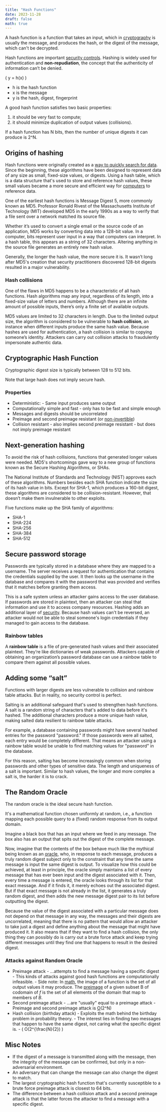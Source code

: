 ```yaml
---
title: "Hash Functions"
date: 2023-11-28
draft: false
math: true
---
```


A hash function is a function that takes an input,
which in [cryptography](/cryptography) is usually the message,
and produces the hash, or the digest of the message,
which can't be decrypted.

Hash functions are important [security controls](/security-controls).
Hashing is widely used for authentication and **non-repudiation**, the
concept that the authenticity of information can’t be denied.


\( y = h(x) \)

- h is the hash function
- x is the message
- y is the hash, digest, fingerprint


A good hash function satisfies two basic properties:
1. it should be very fast to compute;
2. it should minimize duplication of output values (collisions).

If a hash function has N bits,
then the number of unique digests it can produce is 2^N.

## Origins of hashing

Hash functions were originally created as a
[way to quickly search for data](/data-management).
Since the beginning, these algorithms have been
designed to represent data of any size as small, fixed-size values, or
digests. Using a hash table, which is a data structure that's used to
store and reference hash values, these small values became a more secure
and efficient way for [computers](/computer) to reference data.

One of the earliest hash functions is Message Digest 5, more commonly
known as MD5. Professor Ronald Rivest of the Massachusetts Institute of
Technology (MIT) developed MD5 in the early 1990s as a way to verify
that a file sent over a network matched its source file.

Whether it’s used to convert a single email or the source code of an
application, MD5 works by converting data into a 128-bit value. In a
computer, bits represent user input in a way that computers can
interpret. In a hash table, this appears as a string of 32 characters.
Altering anything in the source file generates an entirely new hash
value.

Generally, the longer the hash value, the more secure it is. It wasn’t
long after MD5's creation that security practitioners discovered 128-bit
digests resulted in a major vulnerability.

### Hash collisions

One of the flaws in MD5 happens to be a characteristic of all hash
functions. Hash algorithms map any input, regardless of its length, into
a fixed-size value of letters and numbers. Although there are an
infinite amount of possible inputs, there’s only a finite set of
available outputs.

MD5 values are limited to 32 characters in length. Due to the limited
output size, the algorithm is considered to be vulnerable to **hash
collision**, an instance when different inputs produce the same hash
value. Because hashes are used for authentication, a hash collision is
similar to copying someone’s identity. Attackers can carry out collision
attacks to fraudulently impersonate authentic data.

## Cryptographic Hash Function

Cryptographic digest size is typically between 128 to 512 bits.

Note that large hash does not imply secure hash.

### Properties

- Deterministic:
        - Same input produces same output
- Computationally simple and fast
        - only has to be fast and simple enough
- Messages and digests should be uncorrelated
- Preimage and second preimage resistant (or [non-invertible](https://en.wikipedia.org/wiki/One-way_function))
- Collision resistant
        - also implies second preimage resistant
        - but does not imply preimage resistant

## Next-generation hashing

To avoid the risk of hash collisions, functions that generated longer
values were needed. MD5's shortcomings gave way to a new group of
functions known as the Secure Hashing Algorithms, or SHAs.

The National Institute of Standards and Technology (NIST) approves each
of these algorithms. Numbers besides each SHA function indicate the size
of its hash value in bits. Except for SHA-1, which produces a 160-bit
digest, these algorithms are considered to be collision-resistant.
However, that doesn’t make them invulnerable to other exploits.

Five functions make up the SHA family of algorithms:

- SHA-1
- SHA-224
- SHA-256
- SHA-384
- SHA-512

## Secure password storage

Passwords are typically stored in a database where they are mapped to a
username. The server receives a request for authentication that contains
the credentials supplied by the user. It then looks up the username in
the database and compares it with the password that was provided and
verifies that it matches before granting them access.

This is a safe system unless an attacker gains access to the user
database. If passwords are stored in plaintext, then an attacker can
steal that information and use it to access company resources. Hashing
adds an additional layer of [security](/security).
Because hash values can't be
reversed, an attacker would not be able to steal someone's login
credentials if they managed to gain access to the database.

### Rainbow tables

A **rainbow table** is a file of pre-generated hash values and their
associated plaintext. They’re like dictionaries of weak passwords.
Attackers capable of obtaining an organization’s password database can
use a rainbow table to compare them against all possible values.

## Adding some “salt”

Functions with larger digests are less vulnerable to collision and
rainbow table attacks. But in reality, no security control is perfect.

Salting is an additional safeguard that's used to strengthen hash
functions. A salt is a random string of characters that's added to data
before it's hashed. The additional characters produce a more unique hash
value, making salted data resilient to rainbow table attacks.

For example, a database containing passwords might have several hashed
entries for the password "password." If those passwords were all salted,
each entry would be completely different. That means an attacker using a
rainbow table would be unable to find matching values for "password" in
the database.

For this reason, salting has become increasingly common when storing
passwords and other types of sensitive data. The length and uniqueness
of a salt is important. Similar to hash values, the longer and more
complex a salt is, the harder it is to crack.
## The Random Oracle

The random oracle is the ideal secure hash function.

It's a mathematical function chosen uniformly at random, i.e., a
function mapping each possible query to a (fixed) random response from
its output domain.

Imagine a black box that has an input where we feed in any message. The
box also has an output that spits out the digest of the complete
message.

Now, imagine that the contents of the box behave much like the mythical
being known as an
[oracle](https://www.britannica.com/topic/oracle-religion), who, in
response to each message, produces a truly random digest subject only to
the constraint that any time the same message is input the same digest
is output. To visualize how this could be achieved, at least in
principle, the oracle simply maintains a list of every message that has
ever been input and the digest associated with it. Then, every time a
message is entered, the oracle looks through its list for that exact
message. And if it finds it, it merely echoes out the associated digest.
But if that exact message is not already in the list, it generates a
truly random digest, and then adds the new message digest pair to its
list before outputting the digest.

Because the value of the digest associated with a particular message
does not depend on that message in any way, the messages and their
digests are uncorrelated, meaning that there is no pattern that would
allow an attacker to take just a digest and define anything about the
message that might have produced it. It also means that if they want to
find a hash collision, the only thing they can possibly do is carry out
a brute force attack and keep trying different messages until they find
one that happens to result in the desired digest.

### Attacks against Random Oracle

- Preimage attack
        - ...attempts to find a message having a specific digest
        - This kinds of attacks against good hash functions are
          computationally infeasible.
        - Side note: In [math](/math), the image of a function is the
          set of all output values it may produce. The
          [preimage](https://www.khanacademy.org/math/linear-algebra/matrix-transformations/linear-transformations/v/preimage-of-a-set)
          of a given subset B of codomain of *f* is the set of
          all elements of the domain that map to members of *B*.
- Second preimage attack
        - ...are "usually" equal to a preimage attack
        - Preimage and second preimage attack is
        [O](https://en.wikipedia.org/wiki/Big_O_notation)(2^N)
- Hash collision (birthday attack)
        - Exploits the math behind the birthday problem in probability
          theory.
        - The interest lies in finding two messages that happen to have
          the same digest, not caring what the specific digest is.
        - \( O(2^{\frac{N}{2}) \)

## Misc Notes

- If the digest of a message is transmitted along with the message, then
  the integrity of the message can be confirmed, but only in a
  non-adversarial environment.
- An adversary that can change the message can also change the digest to
  match.
- The largest cryptographic hash function that's currently susceptible
  to a brute force preimage attack is closest to 64 bits.
- The difference between a hash collision attack and a second preimage
  attack is that the latter forces the attacker to find a message with a
  specific digest.
